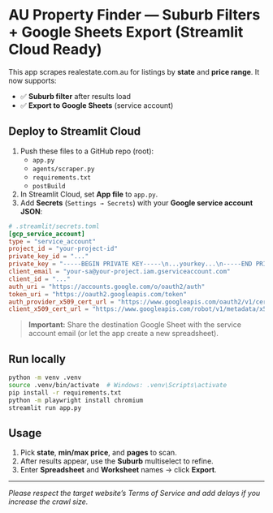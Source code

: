 # AU Property Finder — Suburb Filters + Google Sheets Export (Streamlit Cloud Ready)

This app scrapes realestate.com.au for listings by **state** and **price range**.
It now supports:
- ✅ **Suburb filter** after results load
- ✅ **Export to Google Sheets** (service account)

## Deploy to Streamlit Cloud
1. Push these files to a GitHub repo (root):
   - `app.py`
   - `agents/scraper.py`
   - `requirements.txt`
   - `postBuild`
2. In Streamlit Cloud, set **App file** to `app.py`.
3. Add **Secrets** (`Settings → Secrets`) with your **Google service account JSON**:

```toml
# .streamlit/secrets.toml
[gcp_service_account]
type = "service_account"
project_id = "your-project-id"
private_key_id = "..."
private_key = "-----BEGIN PRIVATE KEY-----\n...yourkey...\n-----END PRIVATE KEY-----\n"
client_email = "your-sa@your-project.iam.gserviceaccount.com"
client_id = "..."
auth_uri = "https://accounts.google.com/o/oauth2/auth"
token_uri = "https://oauth2.googleapis.com/token"
auth_provider_x509_cert_url = "https://www.googleapis.com/oauth2/v1/certs"
client_x509_cert_url = "https://www.googleapis.com/robot/v1/metadata/x509/your-sa%40your-project.iam.gserviceaccount.com"
```

> **Important:** Share the destination Google Sheet with the service account email (or let the app create a new spreadsheet).

## Run locally
```bash
python -m venv .venv
source .venv/bin/activate  # Windows: .venv\Scripts\activate
pip install -r requirements.txt
python -m playwright install chromium
streamlit run app.py
```

## Usage
1. Pick **state**, **min/max price**, and **pages** to scan.
2. After results appear, use the **Suburb** multiselect to refine.
3. Enter **Spreadsheet** and **Worksheet** names → click **Export**.

---
*Please respect the target website’s Terms of Service and add delays if you increase the crawl size.*